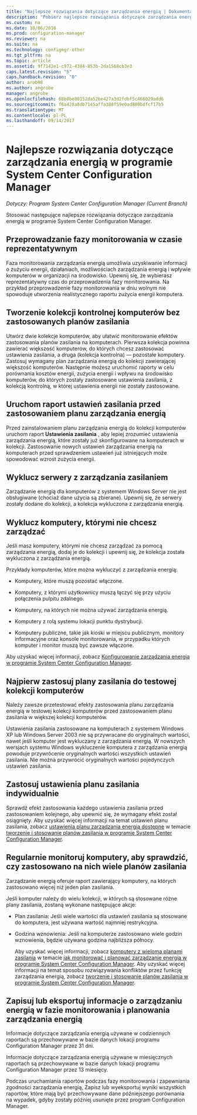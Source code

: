 ```yaml
---
title: "Najlepsze rozwiązania dotyczące zarządzania energią | Dokumentacja firmy Microsoft"
description: "Pobierz najlepsze rozwiązania dotyczące zarządzania energią w programie System Center Configuration Manager."
ms.custom: na
ms.date: 10/06/2016
ms.prod: configuration-manager
ms.reviewer: na
ms.suite: na
ms.technology: configmgr-other
ms.tgt_pltfrm: na
ms.topic: article
ms.assetid: 9f7142e1-c972-4384-853b-2da1568cb3e3
caps.latest.revision: "5"
caps.handback.revision: "0"
author: arob98
ms.author: angrobe
manager: angrobe
ms.openlocfilehash: 68b8be80152da52be427a3d2fdbf5c466029add6
ms.sourcegitcommit: f6a428a8db7145affa388f59e0ad880bdfcf17b5
ms.translationtype: MT
ms.contentlocale: pl-PL
ms.lasthandoff: 09/14/2017
---
```

# <a name="best-practices-for-power-management-in-system-center-configuration-manager"></a>Najlepsze rozwiązania dotyczące zarządzania energią w programie System Center Configuration Manager

*Dotyczy: Program System Center Configuration Manager (Current Branch)*

Stosować następujące najlepsze rozwiązania dotyczące zarządzania energią w programie System Center Configuration Manager.  

## <a name="perform-the-monitoring-phase-at-a-representative-time"></a>Przeprowadzanie fazy monitorowania w czasie reprezentatywnym  
 Faza monitorowania zarządzania energią umożliwia uzyskiwanie informacji o zużyciu energii, działaniach, możliwościach zarządzania energią i wpływie komputerów w organizacji na środowisko. Upewnij się, że wybierasz reprezentatywny czas do przeprowadzenia fazy monitorowania. Na przykład przeprowadzenie fazy monitorowania w dniu wolnym nie spowoduje utworzenia realistycznego raportu zużycia energii komputera.  

## <a name="create-a-control-collection-of-computers-with-no-power-plans-applied"></a>Tworzenie kolekcji kontrolnej komputerów bez zastosowanych planów zasilania  
 Utwórz dwie kolekcje komputerów, aby ułatwić monitorowanie efektów zastosowania planów zasilania na komputerach. Pierwsza kolekcja powinna zawierać większość komputerów, do których chcesz zastosować ustawienia zasilania, a druga (kolekcja kontrolna) — pozostałe komputery. Zastosuj wymagany plan zarządzania energią do kolekcji zawierającej większość komputerów. Następnie możesz uruchomić raporty w celu porównania kosztów energii, zużycia energii i wpływu na środowisko komputerów, do których zostały zastosowane ustawienia zasilania, z kolekcją kontrolną, w której ustawienia energii nie zostały zastosowane.  

## <a name="run-the-power-settings-report-before-you-apply-a-power-management-plan"></a>Uruchom raport ustawień zasilania przed zastosowaniem planu zarządzania energią  
 Przed zainstalowaniem planu zarządzania energią do kolekcji komputerów uruchom raport **Ustawienia zasilania** , aby lepiej zrozumieć ustawienia zarządzania energią, które zostały już skonfigurowane na komputerach w kolekcji. Zastosowanie nowych ustawień zarządzania energią na komputerach przed sprawdzeniem ustawień już istniejących może spowodować wzrost zużycia energii.  

## <a name="exclude-servers-from-power-management"></a>Wyklucz serwery z zarządzania zasilaniem  
 Zarządzanie energią dla komputerów z systemem Windows Server nie jest obsługiwane (chociaż dane użycia są zbierane). Upewnij się, że serwery zostały dodane do kolekcji, a kolekcja wykluczona z zarządzania energią.  

## <a name="exclude-computers-that-you-do-not-want-to-manage"></a>Wyklucz komputery, którymi nie chcesz zarządzać  
 Jeśli masz komputery, którymi nie chcesz zarządzać za pomocą zarządzania energią, dodaj je do kolekcji i upewnij się, że kolekcja została wykluczona z zarządzania energią.  

 Przykłady komputerów, które można wykluczyć z zarządzania energią:  

-   Komputery, które muszą pozostać włączone.  

-   Komputery, z którymi użytkownicy muszą łączyć się przy użyciu połączenia pulpitu zdalnego.  

-   Komputery, na których nie można używać zarządzania energią.  

-   Komputery z rolą systemu lokacji punktu dystrybucji.  

-   Komputery publiczne, takie jak kioski w miejscu publicznym, monitory informacyjne oraz konsole monitorowania, w przypadku których komputer i monitor muszą być zawsze włączone.  

 Aby uzyskać więcej informacji, zobacz [Konfigurowanie zarządzania energią w programie System Center Configuration Manager](../../../../core/clients/manage/power/configuring-power-management.md).  

## <a name="first-apply-power-plans-to-a-test-collection-of-computers"></a>Najpierw zastosuj plany zasilania do testowej kolekcji komputerów  
 Należy zawsze przetestować efekty zastosowania planu zarządzania energią w testowej kolekcji komputerów przed zastosowaniem planu zasilania w większej kolekcji komputerów.  

 Ustawienia zasilania zastosowane na komputerach z systemem Windows XP lub Windows Server 2003 nie są przywracane do oryginalnych wartości, nawet jeśli komputer jest wykluczany z zarządzania energią. W nowszych wersjach systemu Windows wykluczenie komputera z zarządzania energią powoduje przywrócenie oryginalnych wartości wszystkich ustawień zasilania. Nie można przywrócić oryginalnych wartości pojedynczych ustawień zasilania.  

## <a name="apply-power-plan-settings-individually"></a>Zastosuj ustawienia planu zasilania indywidualnie  
 Sprawdź efekt zastosowania każdego ustawienia zasilania przed zastosowaniem kolejnego, aby upewnić się, że wymagany efekt został osiągnięty. Aby uzyskać więcej informacji na temat ustawień planu zasilania, zobacz [ustawienia planu zarządzania energią dostępne](../../../../core/clients/manage/power/create-and-apply-power-plans.md#BKMK_Plans) w temacie [tworzenie i stosowanie planów zasilania w programie System Center Configuration Manager](../../../../core/clients/manage/power/create-and-apply-power-plans.md).  

## <a name="regularly-monitor-computers-to-see-if-they-have-multiple-power-plans-applied"></a>Regularnie monitoruj komputery, aby sprawdzić, czy zastosowano na nich wiele planów zasilania  
 Zarządzanie energią oferuje raport zawierający komputery, na których zastosowano więcej niż jeden plan zasilania.  

 Jeśli komputer należy do wielu kolekcji, w których są stosowane różne plany zasilania, zostaną wykonane następujące akcje:  

-   Plan zasilania: Jeśli wiele wartości dla ustawień zasilania są stosowane do komputera, jest używana wartość najmniej restrykcyjna.  

-   Godzina wznowienia: Jeśli na komputerze zastosowano wiele godzin wznowienia, będzie używana godzina najbliższa północy.  

     Aby uzyskać więcej informacji, zobacz [komputery z wieloma planami zasilania](../../../../core/clients/manage/power/monitor-and-plan-for-power-management.md#BKMK_Multiple) w temacie [jak monitorować i planować zarządzanie energią w programie System Center Configuration Manager](../../../../core/clients/manage/power/monitor-and-plan-for-power-management.md). Aby uzyskać więcej informacji na temat sposobu rozwiązywania konfliktów przez funkcję zarządzania energią, zobacz [tworzenie i stosowanie planów zasilania w programie System Center Configuration Manager](../../../../core/clients/manage/power/create-and-apply-power-plans.md).  

## <a name="save-or-export-power-management-information-during-the-monitoring-and-planning-phase-of-power-management"></a>Zapisuj lub eksportuj informacje o zarządzaniu energią w fazie monitorowania i planowania zarządzania energią  
 Informacje dotyczące zarządzania energią używane w codziennych raportach są przechowywane w bazie danych lokacji programu Configuration Manager przez 31 dni.  

 Informacje dotyczące zarządzania energią używane w miesięcznych raportach są przechowywane w bazie danych lokacji programu Configuration Manager przez 13 miesięcy.  

 Podczas uruchamiania raportów podczas fazy monitorowania i zapewniania zgodności zarządzania energią, Zapisz lub wyeksportuj wyniki wszystkich raportów, które mają być przechowywane dane późniejszego porównania na wypadek, gdyby zostały później usunięte przez program Configuration Manager.  
